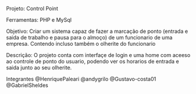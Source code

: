 Projeto: Control Point

Ferramentas: PHP e MySql

Objetivo: Criar um sistema capaz de fazer a marcação de ponto (entrada e saida de trabalho e pausa para o almoço) de um funcionario de uma empresa. Contendo incluso também o olherite do funcionario

Descrição: O projeto  conta com interfaçe de login e uma home com aceeso ao controle de ponto do usuario, podendo ver os horarios de entrada e saida junto ao seu olherite.


Integrantes
@HenriquePaleari
@andygrilo
@Gustavo-costa01
@GabrielSheldes
